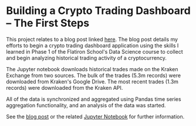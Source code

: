 # Building a Crypto Trading Dashboard – The First Steps

This project relates to a blog post linked [here](https://nate23424533.wordpress.com/2022/12/05/building-a-crypto-trading-dashboard-the-first-steps/).  The blog post details my efforts to begin a crypto trading dashboard application using the skills I learned in Phase 1 of the Flatiron School's Data Science course to collect and begin analyzing historical trading activity of a cryptocurrency.  

The Jupyter notebook downloads historical trades made on the Kraken Exchange from two sources.  The bulk of the trades (5.3m records) were downloaded from Kraken's Google Drive.  The most recent trades (1.3m records) were downloaded from the Kraken API.  

All of the data is synchronized and aggregated using Pandas time series aggregation functionality, and an analysis of the data was started.     

See the [blog post](https://nate23424533.wordpress.com/2022/12/05/building-a-crypto-trading-dashboard-the-first-steps/) or the related [Jupyter Notebook](blog_2_notebook.ipynb) for further information.
